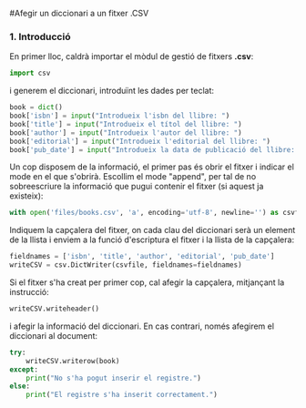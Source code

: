 #Afegir un diccionari a un fitxer .CSV
### 1. Introducció
En primer lloc, caldrà importar el mòdul de gestió de fitxers **.csv**:

```python
import csv
```
i generem el diccionari, introduïnt les dades per teclat:
```python
book = dict()
book['isbn'] = input("Introdueix l'isbn del llibre: ")
book['title'] = input("Introdueix el títol del llibre: ")
book['author'] = input("Introdueix l'autor del llibre: ")
book['editorial'] = input("Introdueix l'editorial del llibre: ")
book['pub_date'] = input("Introdueix la data de publicació del llibre: ")
```
Un cop disposem de la informació, el primer pas és obrir el fitxer i indicar el mode en el que s'obrirà. Escollim el mode "append", per tal de no sobreescriure la informació que pugui contenir el fitxer (si aquest ja existeix):
```python
with open('files/books.csv', 'a', encoding='utf-8', newline='') as csvfile:
```
Indiquem la capçalera del fitxer, on cada clau del diccionari serà un element de la llista i enviem a la funció d'escriptura el fitxer i la llista de la capçalera:
```python
fieldnames = ['isbn', 'title', 'author', 'editorial', 'pub_date']
writeCSV = csv.DictWriter(csvfile, fieldnames=fieldnames)
```
Si el fitxer s'ha creat per primer cop, cal afegir la capçalera, mitjançant la instrucció:
```python
writeCSV.writeheader()
```
i afegir la informació del diccionari. En cas contrari, només afegirem el diccionari al document:
```python
try:
    writeCSV.writerow(book)
except:
    print("No s'ha pogut inserir el registre.")
else:
    print("El registre s'ha inserit correctament.")
```